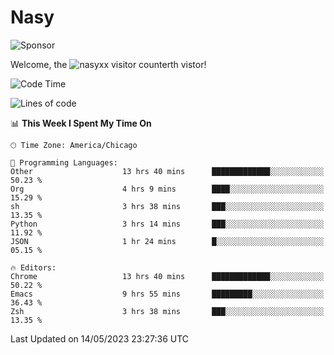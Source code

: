 # Nasy

<!--
<p align="center">
<img height="200" src="https://github-readme-stats.vercel.app/api?username=nasyxx&count_private=true&show_icons=true&theme=dracula&include_all_commits=true"/>
<img height="200" src="https://github-readme-stats.vercel.app/api/top-langs/?username=nasyxx&theme=dracula&hide=html,jupyter+notebook&count_private=true&show_icons=true"/>
</p>

  
----------------
-->

![Sponsor](https://img.shields.io/static/v1.svg?label=Sponsor&message=%E2%9D%A4&logo=GitHub&style=flat&color=pink)
 
Welcome, the ![nasyxx visitor counter](https://count.getloli.com/get/@nasyxx?theme=rule34)th vistor!
 
<!--START_SECTION:waka-->
![Code Time](http://img.shields.io/badge/Code%20Time-3%2C516%20hrs%2033%20mins-blue)

![Lines of code](https://img.shields.io/badge/From%20Hello%20World%20I%27ve%20Written-6.2%20million%20lines%20of%20code-blue)

📊 **This Week I Spent My Time On** 

```text
🕑︎ Time Zone: America/Chicago

💬 Programming Languages: 
Other                    13 hrs 40 mins      █████████████░░░░░░░░░░░░   50.23 % 
Org                      4 hrs 9 mins        ████░░░░░░░░░░░░░░░░░░░░░   15.29 % 
sh                       3 hrs 38 mins       ███░░░░░░░░░░░░░░░░░░░░░░   13.35 % 
Python                   3 hrs 14 mins       ███░░░░░░░░░░░░░░░░░░░░░░   11.92 % 
JSON                     1 hr 24 mins        █░░░░░░░░░░░░░░░░░░░░░░░░   05.15 % 

🔥 Editors: 
Chrome                   13 hrs 40 mins      █████████████░░░░░░░░░░░░   50.22 % 
Emacs                    9 hrs 55 mins       █████████░░░░░░░░░░░░░░░░   36.43 % 
Zsh                      3 hrs 38 mins       ███░░░░░░░░░░░░░░░░░░░░░░   13.35 % 
```


 Last Updated on 14/05/2023 23:27:36 UTC
<!--END_SECTION:waka-->

<!-- ![visitors](https://visitor-badge.laobi.icu/badge?page_id=nasyxx.nasyxx) -->
